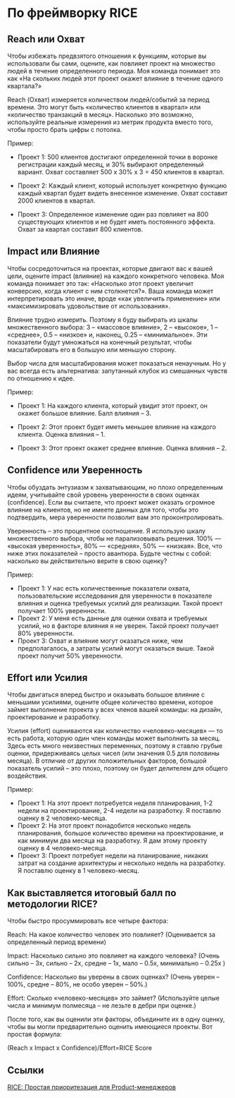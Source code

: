 # По фреймворку RICE

## Reach или Охват

Чтобы избежать предвзятого отношения к функциям, которые вы использовали бы сами, оцените, как повлияет проект на множество людей в течение определенного периода. Моя команда понимает это как «На скольких людей этот проект окажет влияние в течение одного квартала?»

Reach (Охват) измеряется количеством людей/событий за период времени. Это могут быть «количество клиентов в квартал» или «количество транзакций в месяц». Насколько это возможно, используйте реальные измерения из метрик продукта вместо того, чтобы просто брать цифры с потолка.

Пример:

- Проект 1: 500 клиентов достигают определенной точки в воронке регистрации каждый месяц, и 30% выбирают определенный вариант. Охват составляет 500 х 30% х 3 = 450 клиентов в квартал.

- Проект 2: Каждый клиент, который использует конкретную функцию каждый квартал будет видеть внесенное изменение. Охват составит 2000 клиентов в квартал.

- Проект 3: Определенное изменение один раз повлияет на 800 существующих клиентов и не будет иметь постоянного эффекта. Охват за квартал составит 800 клиентов.

## Impact или Влияние

Чтобы сосредоточиться на проектах, которые двигают вас к вашей цели, оцените impact (влияние) на каждого конкретного человека. Моя команда понимает это так: «Насколько этот проект увеличит конверсию, когда клиент с ним столкнется?». Ваша команда может интерпретировать это иначе, вроде «как увеличить применение» или «максимизировать удовольствие от использования».

Влияние трудно измерить. Поэтому я буду выбирать из шкалы множественного выбора: 3 – «массовое влияние», 2 – «высокое», 1 – «среднее», 0.5 – «низкое» и, наконец, 0.25 – «минимальное». Эти показатели будут умножаться на конечный результат, чтобы масштабировать его в большую или меньшую сторону. 

Выбор числа для масштабирования может показаться ненаучным. Но у вас всегда есть альтернатива: запутанный клубок из смешанных чувств по отношению к идее.

Пример:

- Проект 1: На каждого клиента, который увидит этот проект, он окажет большое влияние. Балл влияния – 3.

- Проект 2: Этот проект будет иметь меньшее влияние на каждого клиента. Оценка влияния – 1.

- Проект 3: Этот проект окажет среднее влияние. Оценка влияния – 2.

## Confidence или Уверенность

Чтобы обуздать энтузиазм к захватывающим, но плохо определенным идеям, учитывайте свой уровень уверенности в своих оценках (confidence). Если вы считаете, что проект может оказать огромное влияние на клиентов, но не имеете данных для того, чтобы это подтвердить, мера уверенности позволит вам это проконтролировать.

Уверенность – это процентное соотношение. Я использую шкалу множественного выбора, чтобы не парализовывать решения. 100% — «высокая уверенность», 80% — «средняя», 50% — «низкая». Все, что ниже этих показателей – просто авантюра. Будьте честны с собой: насколько вы действительно верите в свою оценку?

Пример:

- Проект 1: У нас есть количественные показатели охвата, пользовательские исследования для уверенности в показателе влияния и оценка требуемых усилий для реализации. Такой проект получает 100% уверенности.
- Проект 2: У меня есть данные для оценки охвата и требуемых усилий, но в факторе влияния я не уверен. Такой проект получает 80% уверенности.
- Проект 3: Охват и влияние могут оказаться ниже, чем предполагалось, а затраты усилий могут оказаться выше. Такой проект получит 50% уверенности.

## Effort или Усилия

Чтобы двигаться вперед быстро и оказывать большое влияние с меньшими усилиями, оцените общее количество времени, которое займет выполнение проекта у всех членов вашей команды: на дизайн, проектирование и разработку. 

Усилия (effort) оцениваются как количество «человеко-месяцев» — то есть работа, которую один член команды может выполнить за месяц. Здесь есть много неизвестных переменных, поэтому я ставлю грубые оценки, придерживаясь целых чисел (или значения 0.5 для половины месяца). В отличие от других положительных факторов, большой показатель усилий – это плохо, поэтому он будет делителем для общего воздействия.

Пример:

- Проект 1: На этот проект потребуется неделя планирования, 1-2 недели на проектирование, 2-4 недели на разработку. Я поставлю оценку в 2 человеко-месяца.
- Проект 2: На этот проект понадобится несколько недель планирования, большое количество времени на проектирование, и как минимум два месяца на разработку. Я дам этому проекту оценку в 4 человеко-месяца.
- Проект 3: Проект потребует недели на планирование, никаких затрат на создание архитектуры и несколько недель на разработку. Я поставлю оценку в 1 человеко-месяц.

## Как выставляется итоговый балл по методологии RICE?

Чтобы быстро просуммировать все четыре фактора:

Reach: На какое количество человек это повлияет? (Оценивается за определенный период времени)

Impact: Насколько сильно это повлияет на каждого человека? (Очень сильно – 3х, сильно – 2х, средне – 1х, мало – 0.5х, минимально – 0.25х )

Confidence: Насколько вы уверены в своих оценках? (Очень уверен – 100%, средне – 80%, не особо уверен – 50%.) 

Effort: Сколько «человеко-месяцев» это займет? (Используйте целые числа и минимум полмесяца – не лезьте в дебри при оценке.)

После того, как вы оценили эти факторы, объедините их в одну оценку, чтобы вы могли предварительно оценить имеющиеся проекты. Вот простая формула:

(Reach x Impact x Confidence)/Effort=RICE Score

## Ссылки

[RICE: Простая приоритезация для Product-менеджеров](https://habr.com/ru/company/otus/blog/481366/)